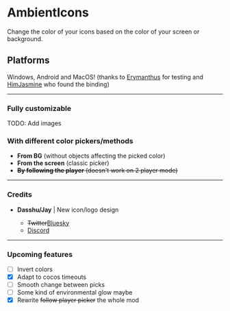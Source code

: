 # AmbientIcons

Change the color of your icons based on the color of your screen or background.

## Platforms

Windows, Android and MacOS! (thanks to [Erymanthus](https://github.com/RayDeeUx) for testing and [HimJasmine](https://github.com/hiimjasmine00) who found the binding)

---

### Fully customizable

TODO: Add images

### With different color pickers/methods

- **From BG** (without objects affecting the picked color)
- **From the screen** (classic picker)
- ~~**By following the player** (doesn't work on 2 player mode)~~

---

### Credits

- **Dasshu/Jay** | New icon/logo design

  - ~~Twitter~~[Bluesky](https://bsky.app/profile/dasshu.dev)
  - [Discord](https://discord.gg/CSX3RW7FXq)

---

### Upcoming features

- [ ] Invert colors
- [X] Adapt to cocos timeouts
- [ ] Smooth change between picks
- [ ] Some kind of environmental glow maybe
- [X] Rewrite ~~follow player picker~~ the whole mod
